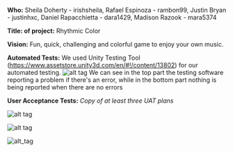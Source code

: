 **Who:** Sheila Doherty - irishsheila, Rafael Espinoza - rambon99, Justin Bryan - justinhxc, Daniel Rapacchietta - dara1429, Madison Razook - mara5374

**Title: of project:** Rhythmic Color

**Vision:** Fun, quick, challenging and colorful game to enjoy your own music.

**Automated Tests:** We used Unity Testing Tool (https://www.assetstore.unity3d.com/en/#!/content/13802) for our automated testing.
![alt tag](http://i.imgur.com/M28XRfq.png)
We can see in the top part the testing software reporting a problem if there's an error, while in the bottom part nothing is being reported when there are no errors

**User Acceptance Tests:** *Copy of at least three UAT plans*

![alt tag](https://github.com/irishsheila/SoftwareDevProject3308/blob/master/UATest1.png)

![alt tag](https://github.com/irishsheila/SoftwareDevProject3308/blob/master/Screen%20Shot%202017-04-06%20at%201.14.55%20PM.png)

![alt_tag](https://github.com/irishsheila/SoftwareDevProject3308/blob/master/Screen%20Shot%202017-04-06%20at%201.15.09%20PM.png)



